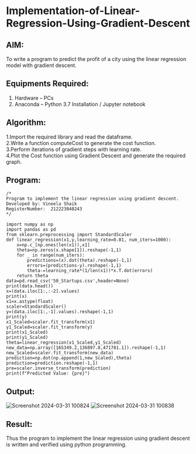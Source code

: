 # Implementation-of-Linear-Regression-Using-Gradient-Descent

## AIM:
To write a program to predict the profit of a city using the linear regression model with gradient descent.

## Equipments Required:
1. Hardware – PCs
2. Anaconda – Python 3.7 Installation / Jupyter notebook

## Algorithm:
1.Import the required library and read the dataframe.  
2.Write a function computeCost to generate the cost function.   
3.Perform iterations of gradient steps with learning rate.  
4.Plot the Cost function using Gradient Descent and generate the required graph.   

## Program:
```
/*
Program to implement the linear regression using gradient descent.
Developed by: Vineela Shaik
RegisterNumber:  212223040243
*/

import numpy as np
import pandas as pd
from sklearn.preprocessing import StandardScaler
def linear_regression(x1,y,learning_rate=0.01, num_iters=1000):
    x=np.c_[np.ones(len(x1)),x1]
    theta=np.zeros(x.shape[1]).reshape(-1,1)
    for _ in range(num_iters):
        predictions=(x).dot(theta).reshape(-1,1)
        errors=(predictions-y).reshape(-1,1)
        theta-=learning_rate*(1/len(x1))*x.T.dot(errors)
    return theta
data=pd.read_csv('50_Startups.csv',header=None)
print(data.head())
x=(data.iloc[1:,:-2].values)
print(x)
x1=x.astype(float)
scaler=StandardScaler()
y=(data.iloc[1:,-1].values).reshape(-1,1)
print(y)
x1_Scaled=scaler.fit_transform(x1)
y1_Scaled=scaler.fit_transform(y)
print(x1_Scaled)
print(y1_Scaled)
theta=linear_regression(x1_Scaled,y1_Scaled)
new_data=np.array([165349.2,136897.8,471781.1]).reshape(-1,1)
new_Scaled=scaler.fit_transform(new_data)
prediction=np.dot(np.append(1,new_Scaled),theta)
prediction=prediction.reshape(-1,1)
pre=scaler.inverse_transform(prediction)
print(f"Predicted Value: {pre}")
```

## Output:
![Screenshot 2024-03-31 100824](https://github.com/VineelaShaik/Implementation-of-Linear-Regression-Using-Gradient-Descent/assets/144340862/c4674327-da64-48a8-8181-806518e913c2)
![Screenshot 2024-03-31 100838](https://github.com/VineelaShaik/Implementation-of-Linear-Regression-Using-Gradient-Descent/assets/144340862/c9833ffd-2901-4bd5-bfc1-ff9d86342ee7)



## Result:
Thus the program to implement the linear regression using gradient descent is written and verified using python programming.
